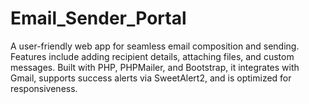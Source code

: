 # Email_Sender_Portal
A user-friendly web app for seamless email composition and sending. Features include adding recipient details, attaching files, and custom messages. Built with PHP, PHPMailer, and Bootstrap, it integrates with Gmail, supports success alerts via SweetAlert2, and is optimized for responsiveness.
